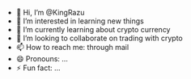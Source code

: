- 👋 Hi, I’m @KingRazu
- 👀 I’m interested in learning new things
- 🌱 I’m currently learning about crypto currency 
- 💞️ I’m looking to collaborate on trading with crypto
- 📫 How to reach me: through mail
- 😄 Pronouns: ...
- ⚡ Fun fact: ...

<!---
KingRazu/KingRazu is a ✨ special ✨ repository because its `README.md` (this file) appears on your GitHub profile.
You can click the Preview link to take a look at your changes.
--->
